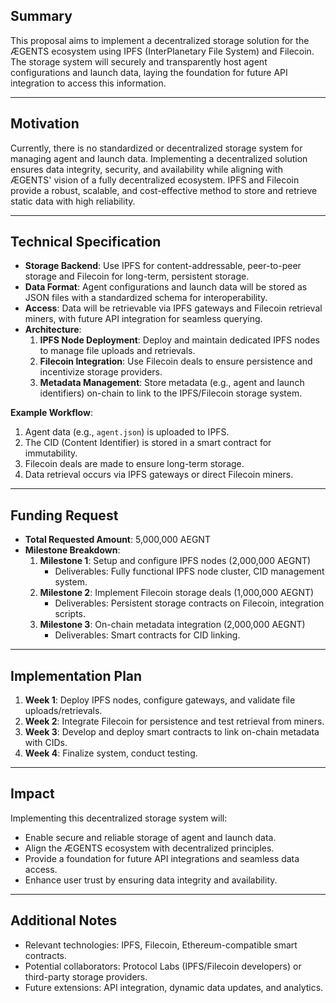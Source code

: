 ## Summary
This proposal aims to implement a decentralized storage solution for the ÆGENTS ecosystem using IPFS (InterPlanetary File System) and Filecoin. The storage system will securely and transparently host agent configurations and launch data, laying the foundation for future API integration to access this information.

---

## Motivation
Currently, there is no standardized or decentralized storage system for managing agent and launch data. Implementing a decentralized solution ensures data integrity, security, and availability while aligning with ÆGENTS' vision of a fully decentralized ecosystem. IPFS and Filecoin provide a robust, scalable, and cost-effective method to store and retrieve static data with high reliability.

---

## Technical Specification
- **Storage Backend**: Use IPFS for content-addressable, peer-to-peer storage and Filecoin for long-term, persistent storage.
- **Data Format**: Agent configurations and launch data will be stored as JSON files with a standardized schema for interoperability.
- **Access**: Data will be retrievable via IPFS gateways and Filecoin retrieval miners, with future API integration for seamless querying.
- **Architecture**:
  1. **IPFS Node Deployment**: Deploy and maintain dedicated IPFS nodes to manage file uploads and retrievals.
  2. **Filecoin Integration**: Use Filecoin deals to ensure persistence and incentivize storage providers.
  3. **Metadata Management**: Store metadata (e.g., agent and launch identifiers) on-chain to link to the IPFS/Filecoin storage system.

**Example Workflow**:
1. Agent data (e.g., `agent.json`) is uploaded to IPFS.
2. The CID (Content Identifier) is stored in a smart contract for immutability.
3. Filecoin deals are made to ensure long-term storage.
4. Data retrieval occurs via IPFS gateways or direct Filecoin miners.

---

## Funding Request
- **Total Requested Amount**: 5,000,000 AEGNT
- **Milestone Breakdown**:
  1. **Milestone 1**: Setup and configure IPFS nodes (2,000,000 AEGNT)
     - Deliverables: Fully functional IPFS node cluster, CID management system.
  2. **Milestone 2**: Implement Filecoin storage deals (1,000,000 AEGNT)
     - Deliverables: Persistent storage contracts on Filecoin, integration scripts.
  3. **Milestone 3**: On-chain metadata integration (2,000,000 AEGNT)
     - Deliverables: Smart contracts for CID linking.

---

## Implementation Plan
1. **Week 1**: Deploy IPFS nodes, configure gateways, and validate file uploads/retrievals.
2. **Week 2**: Integrate Filecoin for persistence and test retrieval from miners.
3. **Week 3**: Develop and deploy smart contracts to link on-chain metadata with CIDs.
4. **Week 4**: Finalize system, conduct testing.

---

## Impact
Implementing this decentralized storage system will:
- Enable secure and reliable storage of agent and launch data.
- Align the ÆGENTS ecosystem with decentralized principles.
- Provide a foundation for future API integrations and seamless data access.
- Enhance user trust by ensuring data integrity and availability.

---

## Additional Notes
- Relevant technologies: IPFS, Filecoin, Ethereum-compatible smart contracts.
- Potential collaborators: Protocol Labs (IPFS/Filecoin developers) or third-party storage providers.
- Future extensions: API integration, dynamic data updates, and analytics.
